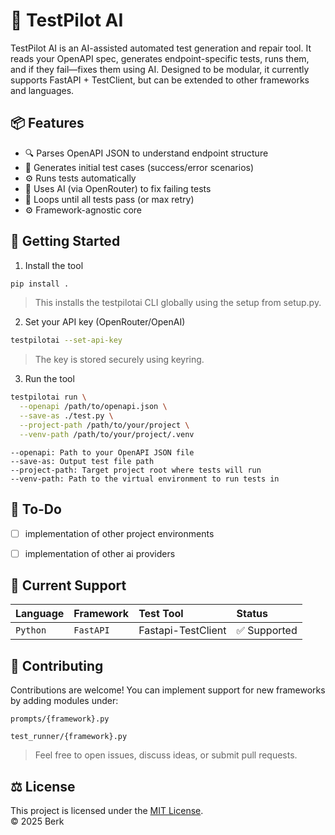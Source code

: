 # 🧠 TestPilot AI
TestPilot AI is an AI-assisted automated test generation and repair tool. It reads your OpenAPI spec, generates endpoint-specific tests, runs them, and if they fail—fixes them using AI. Designed to be modular, it currently supports FastAPI + TestClient, but can be extended to other frameworks and languages.

## 📦 Features
- 🔍 Parses OpenAPI JSON to understand endpoint structure
- 🧪 Generates initial test cases (success/error scenarios)
- ⚙️ Runs tests automatically
- 🤖 Uses AI (via OpenRouter) to fix failing tests
- 🔁 Loops until all tests pass (or max retry)
- ⚙️ Framework-agnostic core

## 🚀 Getting Started
1. Install the tool
```bash
pip install .
```
>This installs the testpilotai CLI globally using the setup from setup.py.


2. Set your API key (OpenRouter/OpenAI)
```bash
testpilotai --set-api-key
```
>The key is stored securely using keyring.

3. Run the tool
```bash
testpilotai run \
  --openapi /path/to/openapi.json \
  --save-as ./test.py \
  --project-path /path/to/your/project \
  --venv-path /path/to/your/project/.venv
```

```
--openapi: Path to your OpenAPI JSON file
--save-as: Output test file path
--project-path: Target project root where tests will run
--venv-path: Path to the virtual environment to run tests in
```

## 🎯 To-Do
- [ ] implementation of other project environments
- [ ] implementation of other ai providers


## 🧩 Current Support
| Language | Framework | Test Tool | Status         |
| :-------- | :--------- | :--------- | :-------------- |
| `Python`   | `FastAPI`   | Fastapi-TestClient    | ✅ Supported    |


## 🤝 Contributing
Contributions are welcome! You can implement support for new frameworks by adding modules under:
```
prompts/{framework}.py

test_runner/{framework}.py
```
> Feel free to open issues, discuss ideas, or submit pull requests.

## ⚖️ License

This project is licensed under the [MIT License](./LICENSE).  
© 2025 Berk